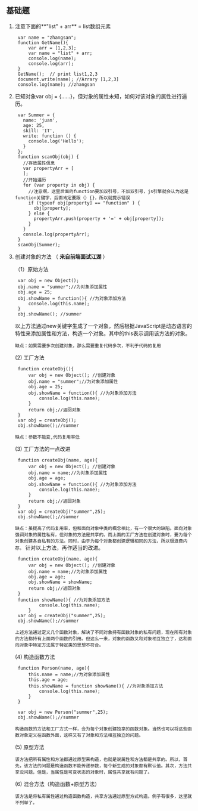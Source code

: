 ## 基础题 ##

1. 注意下面的**"list" + arr** = list数组元素

		var name = "zhangsan";
		function GetName(){
		    var arr = [1,2,3];
		    var name = "list" + arr;
		    console.log(name);
		    console.log(arr);
		}
		GetName();  // print list1,2,3
		document.write(name); //Arrary [1,2,3]
		console.log(name); //zhangsan
2. 已知对象var obj = {......}，但对象的属性未知，如何对该对象的属性进行遍历。

		var Summer = {
		  name: 'juan',
		  age: 25,
		  skill: 'IT',
		  write: function () {
		    console.log('Hello');
		  }
		};
		function scanObj(obj) {
		  //存放属性信息
		  var propertyArr = [
		  ];
		  //开始遍历
		  for (var property in obj) {
			//注意啊，这里后面的function要加双引号，不加双引号，js引擎就会认为这是function关键字，后面肯定要跟（）{}，所以就提示错误
		    if (typeof obj[property] == "function" ) {
		      obj[property];
		    } else {
		      propertyArr.push(property + '=' + obj[property]);
		    } 
		  }
		  console.log(propertyArr);
		}
		scanObj(Summer);
3. 创建对象的方法 （ **来自前端面试江湖** ）

	（1）原始方法
	
		var obj = new Object();
		obj.name = "summer";//为对象添加属性
		obj.age = 25;
		obj.showName = function(){ //为对象添加方法
			console.log(this.name);
		}
		obj.showName(); //summer
		
	以上方法通过new关键字生成了一个对象，然后根据JavaScript是动态语言的特性来添加属性和方法，构造一个对象。其中的this表示调用该方法的对象。
	
	`缺点：如果需要多次创建对象，那么需要重复代码多次，不利于代码的复用`

	(2) 工厂方法

		function createObj(){
			var obj = new Object(); //创建对象
			obj.name = "summer";//为对象添加属性
			obj.age = 25;
			obj.showName = function(){ //为对象添加方法
				console.log(this.name);
			}
			return obj;//返回对象
		}
		var obj = createObj();
		obj.showName();//summer
		
	`缺点：参数不能变,代码复用率低`

	(3) 工厂方法的一点改进

		function createObj(name, age){
			var obj = new Object(); //创建对象
			obj.name = name;//为对象添加属性
			obj.age = age;
			obj.showName = function(){ //为对象添加方法
				console.log(this.name);
			}
			return obj;//返回对象
		}
		var obj = createObj("summer",25);
		obj.showName();//summer

	`缺点：虽提高了代码复用率，但和面向对象中类的概念相比，有一个很大的缺陷。面向对象强调对象的属性私有，但对象的方法是共享的。而上面的工厂方法在创建对象时，要为每个对象创建各自私有的方法。同时，由于为每个对象都创建逻辑相同的方法，所以很浪费内存。`
	针对以上方法，再作适当的改进。
		
		function createObj(name, age){
			var obj = new Object(); //创建对象
			obj.name = name;//为对象添加属性
			obj.age = age;
			obj.showName = showName;
			return obj;//返回对象
		}
		function showName(){ //为对象添加方法
				console.log(this.name);
			}
		var obj = createObj("summer",25);
		obj.showName();//summer

	`上述方法通过定义几个函数对象，解决了不同对象持有函数对象的私有问题，现在所有对象的方法都持有上面两个函数的引用。但这么一来，对象的函数又和对象相互独立了，这和面向对象中特定方法属于特定类的思想不符合。`

	(4) 构造函数方法

		function Person(name, age){
			this.name = name;//为对象添加属性
			this.age = age;
			this.showName = function showName(){ //为对象添加方法
				console.log(this.name);
			}
		}
		
		var obj = new Person("summer",25);
		obj.showName();//summer

	`构造函数的方法和工厂方式一样，会为每个对象创建独享的函数对象。当然也可以将这些函数对象定义在函数外面，这样又有了对象和方法相互独立的问题。`
	
	(5) 原型方法

	`该方法把所有属性和方法都通过原型来构造，也就是说属性和方法都是共享的。所以，首先，该方法的问题是构造函数不能传递参数，每个新生成的对象都有默认值。其次，方法共享没问题，但是，当属性是可变状态的对象时，属性共享就有问题了。`

	(6) 混合方法（构造函数+原型方法）

	`该方法是将私有属性通过构造函数构造，共享方法通过原型方式构造。例子有很多，这里就不列举了。`

